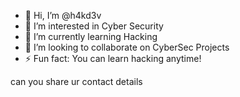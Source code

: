 - 👋 Hi, I’m @h4kd3v
- 👀 I’m interested in Cyber Security
- 🌱 I’m currently learning Hacking
- 💞️ I’m looking to collaborate on CyberSec Projects
- ⚡ Fun fact: You can learn hacking anytime!

<!---
h4kd3v/h4kd3v is a ✨ special ✨ repository because its `README.md` (this file) appears on your GitHub profile.
You can click the Preview link to take a look at your changes.
--->
can you share ur contact details
